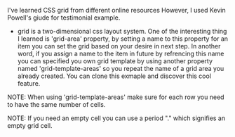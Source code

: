 I've learned CSS grid from different online resources However, I used Kevin Powell's giude for testimonial example.
- grid is a two-dimensional css layout system.
One of the interesting thing I learned is 'grid-area' property, by setting a name to this property for an item you can set the grid based on your desire in next step. In another word, if you assign a name to the item in future by refrencing this name you can specified you own grid template by using another property named 'grid-template-areas' so you repeat the name of a grid area you already created. You can clone this exmaple and discover this cool feature.

NOTE: When using 'grid-template-areas' make sure for each row you need to have the same number of cells.


NOTE: If you need an empty cell you can use a period "." which signifies an empty grid cell.
